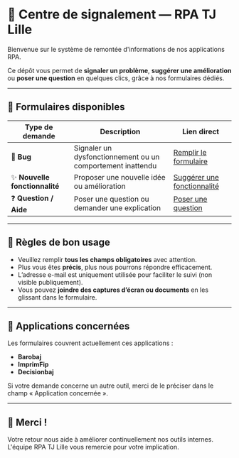 # 📝 Centre de signalement — RPA TJ Lille

Bienvenue sur le système de remontée d'informations de nos applications RPA.

Ce dépôt vous permet de **signaler un problème**, **suggérer une amélioration** ou **poser une question** en quelques clics, grâce à nos formulaires dédiés.

---

## 📂 Formulaires disponibles

| Type de demande | Description | Lien direct |
|-----------------|-------------|-------------|
| 🐞 **Bug** | Signaler un dysfonctionnement ou un comportement inattendu | [Remplir le formulaire](https://github.com/RPA-TJ-Lille/REPORTS/issues/new?template=bug.yml) |
| ✨ **Nouvelle fonctionnalité** | Proposer une nouvelle idée ou amélioration | [Suggérer une fonctionnalité](https://github.com/RPA-TJ-Lille/REPORTS/issues/new?template=feature.yml) |
| ❓ **Question / Aide** | Poser une question ou demander une explication | [Poser une question](https://github.com/RPA-TJ-Lille/REPORTS/issues/new?template=question.yml) |

---

## 📌 Règles de bon usage

- Veuillez remplir **tous les champs obligatoires** avec attention.
- Plus vous êtes **précis**, plus nous pourrons répondre efficacement.
- L’adresse e-mail est uniquement utilisée pour faciliter le suivi (non visible publiquement).
- Vous pouvez **joindre des captures d’écran ou documents** en les glissant dans le formulaire.

---

## 🧩 Applications concernées

Les formulaires couvrent actuellement ces applications :
- **Barobaj**
- **ImprimFip**
- **Decisionbaj**

Si votre demande concerne un autre outil, merci de le préciser dans le champ « Application concernée ».

---

## 🤝 Merci !

Votre retour nous aide à améliorer continuellement nos outils internes.  
L'équipe RPA TJ Lille vous remercie pour votre implication.
